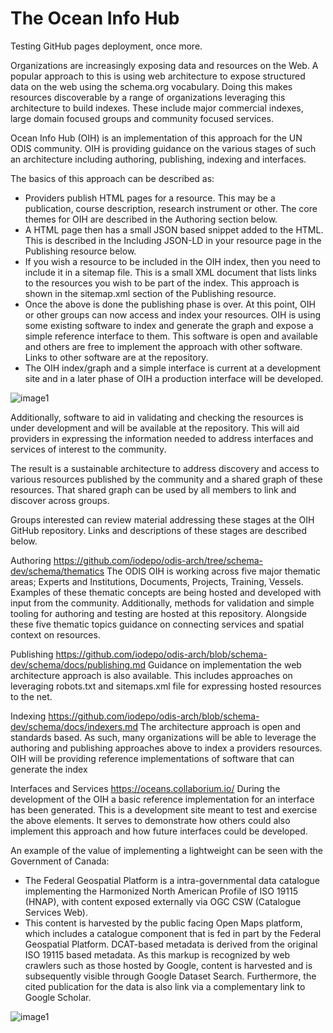 The Ocean Info Hub
============================

Testing GitHub pages deployment, once more.

Organizations are increasingly exposing data and resources on the Web.   A popular approach to this is using web architecture to expose structured data on the web using the schema.org vocabulary.   Doing this makes resources discoverable by a range of organizations leveraging this architecture to build indexes.  These include major commercial indexes, large domain focused groups and community focused services.

Ocean Info Hub (OIH) is an implementation of this approach for the UN ODIS community.  OIH is providing guidance on the various stages of such an architecture including authoring, publishing, indexing and interfaces.

The basics of this approach can be described as:

* Providers publish HTML pages for a resource.  This may be a publication, course description, research instrument or other.   The core themes for OIH are described in the Authoring section below.
* A HTML page then has a small JSON based snippet added to the HTML.  This is described in the Including JSON-LD in your resource page in the Publishing resource below. 
* If you wish a resource to be included in the OIH index, then you need to include it in a sitemap file.  This is a small XML document that lists links to the resources you wish to be part of the index.  This approach is shown in the sitemap.xml section of the Publishing resource.   
* Once the above is done the publishing phase is over.  At this point, OIH or other groups can now access and index your resources.   OIH is using some existing software to index and generate the graph and expose a simple reference interface to them.  This software is open and available and others are free to implement the approach with other software.  Links to other software are at the repository.  
* The OIH index/graph and a simple interface is current at a development site and in a later phase of OIH a production interface will be developed.  

![image1](./images/intro1.png)

Additionally, software to aid in validating and checking the resources is under development and will be available at the repository.   This will aid providers in expressing the information needed to address interfaces and services of interest to the community.

The result is a sustainable architecture to address discovery and access to various resources published by the community and a shared graph of these resources.  That shared graph can be used by all members to link and discover across groups.  

Groups interested can review material addressing these stages at the OIH GitHub repository.  Links and descriptions of these stages are described below.  

Authoring
https://github.com/iodepo/odis-arch/tree/schema-dev/schema/thematics
The ODIS OIH is working across five major thematic areas; Experts and Institutions, Documents, Projects, Training, Vessels.   Examples of these thematic concepts are being hosted and developed with input from the community.   Additionally, methods for validation and simple tooling for authoring and testing are hosted at this repository.  Alongside these five thematic topics guidance on connecting services and spatial context on resources. 

Publishing
https://github.com/iodepo/odis-arch/blob/schema-dev/schema/docs/publishing.md 
Guidance on implementation the web architecture approach is also available.   This includes approaches on leveraging robots.txt and sitemaps.xml file for expressing hosted resources to the net.  

Indexing
https://github.com/iodepo/odis-arch/blob/schema-dev/schema/docs/indexers.md 
The architecture approach is open and standards based.  As such, many organizations will be able to leverage the authoring and publishing approaches above to index a providers resources.  OIH will be providing reference implementations of software that can generate the index 

Interfaces and Services
https://oceans.collaborium.io/ 
During the development of the OIH a basic reference implementation for an interface has been generated.  This is a development site meant to test and exercise the above elements.   It serves to demonstrate how others could also implement this approach and how future interfaces could be developed.  

An example of the value of implementing a lightweight can be seen with the Government of Canada:

* The Federal Geospatial Platform is a intra-governmental data catalogue implementing the Harmonized North American Profile of ISO 19115 (HNAP), with content exposed externally via OGC CSW (Catalogue Services Web).
* This content is harvested by the public facing Open Maps platform, which includes a catalogue component that is fed in part by the Federal Geospatial Platform. DCAT-based metadata is derived from the original ISO 19115 based metadata. As this markup is recognized by web crawlers such as those hosted by Google, content is harvested and is subsequently visible through Google Dataset Search. Furthermore, the cited publication for the data is also link via a complementary link to Google Scholar.

![image1](./images/intro2.png)
